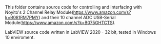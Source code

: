 This folder contains source code for controlling and interfacing with Noyito's 2 Channel Relay Module(https://www.amazon.com/s?k=B081RM7PMY) and their 10 channel ADC USB-Serial Module(https://www.amazon.com/s?k=B075GHTCTS).

LabVIEW source code written in LabVIEW 2020 - 32 bit, tested in Windows 10 enviroment.